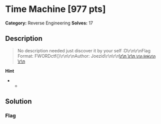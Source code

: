 # Time Machine [977 pts]

**Category:** Reverse Engineering
**Solves:** 17

## Description
>No description needed just discover it by your self :D\r\n\r\nFlag Format: FWORDctf{}\r\n\r\nAuthor: Joezid\r\n\r\n<a class="btn btn-success btn-outlined" href="https://static.fword.tech/rev/Time_Machine.exe">\r\n    <i class="fas fa-download"></i>\r\n    <small>\r\n        link\r\n    </small>\r\n</a>

**Hint**
* -

## Solution

### Flag

